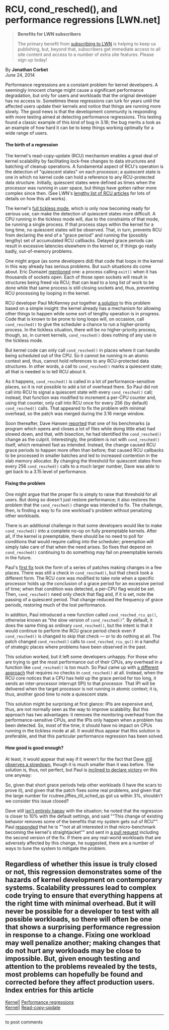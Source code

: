 # RCU, cond_resched(), and performance regressions [LWN.net]

> **Benefits for LWN subscribers**
> 
> The primary benefit from [subscribing to LWN](/Promo/nst-nag5/subscribe) is helping to keep us publishing, but, beyond that, subscribers get immediate access to all site content and access to a number of extra site features. Please sign up today! 

By **Jonathan Corbet**  
June 24, 2014 

Performance regressions are a constant problem for kernel developers. A seemingly innocent change might cause a significant performance degradation, but only for users and workloads that the original developer has no access to. Sometimes these regressions can lurk for years until the affected users update their kernels and notice that things are running more slowly. The good news is that the development community is responding with more testing aimed at detecting performance regressions. This testing found a classic example of this kind of bug in 3.16; the bug merits a look as an example of how hard it can be to keep things working optimally for a wide range of users. 

#### The birth of a regression

The kernel's read-copy-update (RCU) mechanism enables a great deal of kernel scalability by facilitating lock-free changes to data structures and batching of cleanup operations. A fundamental aspect of RCU's operation is the detection of "quiescent states" on each processor; a quiescent state is one in which no kernel code can hold a reference to any RCU-protected data structure. Initially, quiescent states were defined as times when the processor was running in user space, but things have gotten rather more complex since then. (See LWN's [lengthy list of RCU articles](/Kernel/Index/#Read-copy-update) for lots of details on how this all works). 

The kernel's [full tickless mode](/Articles/549580/), which is only now becoming ready for serious use, can make the detection of quiescent states more difficult. A CPU running in the tickless mode will, due to the constraints of that mode, be running a single process. If that process stays within the kernel for a long time, no quiescent states will be observed. That, in turn, prevents RCU from declaring the end of a "grace period" and running the (possibly lengthy) set of accumulated RCU callbacks. Delayed grace periods can result in excessive latencies elsewhere in the kernel or, if things go really badly, out-of-memory problems. 

One might argue (as some developers did) that code that loops in the kernel in this way already has serious problems. But such situations do come about. Eric Dumazet [mentioned](/Articles/603259/) one: a process calling `exit()` when it has thousands of sockets open. Each of those open sockets will result in structures being freed via RCU; that can lead to a long list of work to be done while that same process is still closing sockets and, thus, preventing RCU processing by looping in the kernel. 

RCU developer Paul McKenney put together [a solution](http://git.kernel.org/linus/ac1bea85781e9004da9b3e8a4b097c18492d857c) to this problem based on a simple insight: the kernel already has a mechanism for allowing other things to happen while some sort of lengthy operation is in progress. Code that is known to be prone to long loops will, on occasion, call `cond_resched()` to give the scheduler a chance to run a higher-priority process. In the tickless situation, there will be no higher-priority process, though, so, in current kernels, `cond_resched()` does nothing of any use in the tickless mode. 

But kernel code can only call `cond_resched()` in places where it can handle being scheduled out of the CPU. So it cannot be running in an atomic context and, thus, cannot hold references to any RCU-protected data structures. In other words, a call to `cond_resched()` marks a quiescent state; all that is needed is to tell RCU about it. 

As it happens, `cond_resched()` is called in a lot of performance-sensitive places, so it is not possible to add a lot of overhead there. So Paul did not call into RCU to signal a quiescent state with every `cond_resched()` call; instead, that function was modified to increment a per-CPU counter and, using that counter, only call into RCU once for every 256 (by default) `cond_resched()` calls. That appeared to fix the problem with minimal overhead, so the patch was merged during the 3.16 merge window. 

Soon thereafter, Dave Hansen [reported](/Articles/603262/) that one of his benchmarks (a program which opens and closes a lot of files while doing little else) had slowed down, and that, with bisection, he had identified the `cond_resched()` change as the culprit. Interestingly, the problem is not with `cond_resched()` itself, which remained fast as intended. Instead, the change caused RCU grace periods to happen more often than before; that caused RCU callbacks to be processed in smaller batches and led to increased contention in the slab memory allocator. By changing the threshold for quiescent states from every 256 `cond_resched()` calls to a much larger number, Dave was able to get back to a 3.15 level of performance. 

#### Fixing the problem

One might argue that the proper fix is simply to raise that threshold for all users. But doing so doesn't just restore performance; it also restores the problem that the `cond_resched()` change was intended to fix. The challenge, then, is finding a way to fix one workload's problem without penalizing other workloads. 

There is an additional challenge in that some developers would like to make `cond_resched()` into a complete no-op on fully preemptable kernels. After all, if the kernel is preemptable, there should be no need to poll for conditions that would require calling into the scheduler; preemption will simply take care of that when the need arises. So fixes that depend on `cond_resched()` continuing to do something may fail on preemptable kernels in the future. 

Paul's [first fix](/Articles/603263/) took the form of a series of patches making changes in a few places. There was still a check in `cond_resched()`, but that check took a different form. The RCU core was modified to take note when a specific processor holds up the conclusion of a grace period for an excessive period of time; when that condition was detected, a per-CPU flag would be set. Then, `cond_resched()` need only check that flag and, if it is set, note the passing of a quiescent period. That change reduced the frequency of grace periods, restoring much of the lost performance. 

In addition, Paul introduced a new function called `cond_resched_rcu_qs()`, otherwise known as "the slow version of `cond_resched()`". By default, it does the same thing as ordinary `cond_resched()`, but the intent is that it would continue to perform the RCU grace period check even if `cond_resched()` is changed to skip that check — or to do nothing at all. The patch changed `cond_resched()` calls to `cond_resched_rcu_qs()` in a handful of strategic places where problems have been observed in the past. 

This solution worked, but it left some developers unhappy. For those who are trying to get the most performance out of their CPUs, any overhead in a function like `cond_resched()` is too much. So Paul came up with [a different approach](/Articles/603266/) that requires no checks in `cond_resched()` at all. Instead, when the RCU core notices that a CPU has held up the grace period for too long, it sends an inter-processor interrupt (IPI) to that processor. That IPI will be delivered when the target processor is not running in atomic context; it is, thus, another good time to note a quiescent state. 

This solution might be surprising at first glance: IPIs are expensive and, thus, are not normally seen as the way to improve scalability. But this approach has two advantages: it removes the monitoring overhead from the performance-sensitive CPUs, and the IPIs only happen when a problem has been detected. So, most of the time, it should have no impact on CPUs running in the tickless mode at all. It would thus appear that this solution is preferable, and that this particular performance regression has been solved. 

#### How good is good enough?

At least, it would appear that way if it weren't for the fact that Dave [still observes a slowdown](/Articles/603269/), though it is much smaller than it was before. The solution is, thus, not perfect, but Paul is [inclined to declare victory](/Articles/603270/) on this one anyway: 

So, given that short grace periods help other workloads (I have the scars to prove it), and given that the patch fixes some real problems, and given that the large number for rcutree.jiffies_till_sched_qs got us within 3%, shouldn't we consider this issue closed? 

Dave still [isn't entirely happy](/Articles/603344/) with the situation; he noted that the regression is closer to 10% with the default settings, and said ""This change of existing behavior removes some of the benefits that my system gets out of RCU"". Paul [responded](/Articles/603345/) that he is ""not at all interested in that micro-benchmark becoming the kernel's straightjacket"" and sent in [a pull request](/Articles/603346/) including the second version of the fix. If there are any real-world workloads that are adversely affected by this change, he suggested, there are a number of ways to tune the system to mitigate the problem. 

Regardless of whether this issue is truly closed or not, this regression demonstrates some of the hazards of kernel development on contemporary systems. Scalability pressures lead to complex code trying to ensure that everything happens at the right time with minimal overhead. But it will never be possible for a developer to test with all possible workloads, so there will often be one that shows a surprising performance regression in response to a change. Fixing one workload may well penalize another; making changes that do not hurt any workloads may be close to impossible. But, given enough testing and attention to the problems revealed by the tests, most problems can hopefully be found and corrected before they affect production users.  
Index entries for this article  
---  
[Kernel](/Kernel/Index)| [Performance regressions](/Kernel/Index#Performance_regressions)  
[Kernel](/Kernel/Index)| [Read-copy-update](/Kernel/Index#Read-copy-update)  
  


* * *

to post comments 
